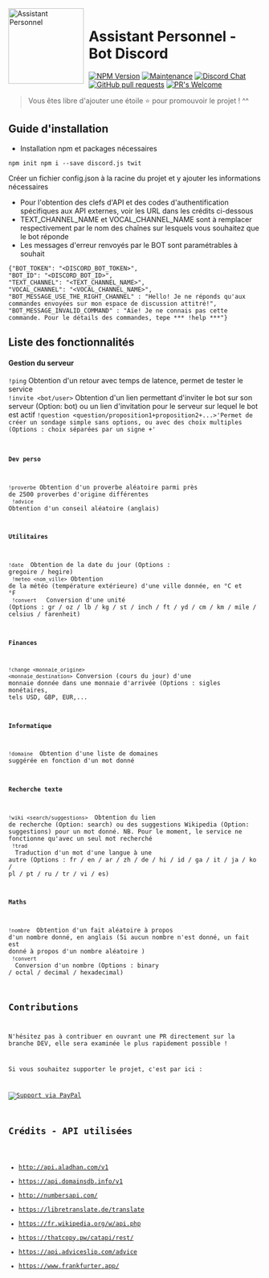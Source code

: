 <img width="150" height="150" align="left" style="float: left; margin: 0 10px 0 0;" alt="Assistant Personnel" src="https://cdn.discordapp.com/app-icons/520534231387078676/b046d7be3da8850247f3babf4657b1e1.png?size=256"> 

# Assistant Personnel - Bot Discord
[![NPM Version](https://img.shields.io/npm/v/npm.svg?style=flat)]()
[![Maintenance](https://img.shields.io/badge/Maintained%3F-yes-green.svg)](https://GitHub.com/Naereen/StrapDown.js/graphs/commit-activity)
[![Discord Chat](https://img.shields.io/discord/308323056592486420.svg)](https://discord.gg/JfAV834G)
[![GitHub pull requests](https://img.shields.io/github/issues-pr/cdnjs/cdnjs.svg?style=flat)]()
[![PR's Welcome](https://img.shields.io/badge/PRs-welcome-brightgreen.svg?style=flat)](http://makeapullrequest.com)

> Vous êtes libre d'ajouter une étoile ⭐ pour promouvoir le projet ! ^^

## Guide d'installation

* Installation npm et packages nécessaires

<code>npm init
npm i --save discord.js twit</code>

Créer un fichier config.json à la racine du projet et y ajouter les informations nécessaires

* Pour l'obtention des clefs d'API et des codes d'authentification spécifiques aux API externes, voir les URL dans les crédits ci-dessous 
* TEXT_CHANNEL_NAME et VOCAL_CHANNEL_NAME sont à remplacer respectivement par le nom des chaînes sur lesquels vous souhaitez que le bot réponde
* Les messages d'erreur renvoyés par le BOT sont paramétrables à souhait

<code>{"BOT_TOKEN": "<DISCORD_BOT_TOKEN>",</code><br>
<code>"BOT_ID": "<DISCORD_BOT_ID>",</code><br>
<code>"TEXT_CHANNEL": "<TEXT_CHANNEL_NAME>",</code><br>
<code>"VOCAL_CHANNEL": "<VOCAL_CHANNEL_NAME>",</code><br>
<code>"BOT_MESSAGE_USE_THE_RIGHT_CHANNEL" : "Hello! Je ne réponds qu'aux commandes envoyées sur mon espace de discussion attitré!",</code><br>
<code>"BOT_MESSAGE_INVALID_COMMAND" : "Aïe! Je ne connais pas cette commande. Pour le détails des commandes, tepe *** !help ***"}</code>

## Liste des fonctionnalités

#### Gestion du serveur
<code>!ping</code> Obtention d'un retour avec temps de latence, permet de tester le service<br/>
<code>!invite <bot/user></code> Obtention d'un lien permettant d'inviter le bot sur son serveur (Option: bot) ou un lien d'invitation pour le serveur sur lequel le bot est actif
<code>!question <question/proposition1+proposition2+...>'Permet de créer un sondage simple sans options, ou avec des choix multiples (Options : choix séparées par un signe +'

#### Dev perso
<code>!proverbe</code> Obtention d'un proverbe aléatoire parmi près de 2500 proverbes d'origine différentes<br/>
<code>!advice</code> Obtention d'un conseil aléatoire (anglais)

#### Utilitaires
<code>!date <format></code> Obtention de la date du jour (Options : gregoire / hegire)<br/>
<code>!meteo <nom_ville></code> Obtention de la météo (température extérieure) d'une ville donnée, en °C et °F<br/>
<code>!convert <nombre> <origine></code> Conversion d'une unité (Options : gr / oz / lb / kg / st / inch / ft / yd / cm / km / mile / celsius / farenheit)

#### Finances
<code>!change <monnaie_origine> <monnaie_destination></code> Conversion (cours du jour) d'une monnaie donnée dans une monnaie d'arrivée (Options : sigles monétaires, tels USD, GBP, EUR,...

#### Informatique
<code>!domaine <mot></code> Obtention d'une liste de domaines suggérée en fonction d'un mot donné<br/>

#### Recherche texte
<code>!wiki <search/suggestions> <mot></code> Obtention du lien de recherche (Option: search) ou des suggestions Wikipedia (Option: suggestions) pour un mot donné. NB. Pour le moment, le service ne fonctionne qu'avec un seul mot recherché<br/>
<code>!trad <mot> <origine> <destination></code> Traduction d'un mot d'une langue à une autre (Options : fr / en / ar / zh / de / hi / id / ga / it / ja / ko / pl / pt / ru / tr / vi / es)

#### Maths
<code>!nombre <nombre></code> Obtention d'un fait aléatoire à propos d'un nombre donné, en anglais (Si aucun nombre n'est donné, un fait est donné à propos d'un nombre aléatoire )<br/>
<code>!convert <nombre> <origine> <destination></code> Conversion d'un nombre (Options : binary / octal / decimal / hexadecimal)

## Contributions

N'hésitez pas à contribuer en ouvrant une PR directement sur la branche DEV, elle sera examinée le plus rapidement possible !

Si vous souhaitez supporter le projet, c'est par ici : <br/>

[![Support via PayPal](https://cdn.rawgit.com/twolfson/paypal-github-button/1.0.0/dist/button.svg)](https://paypal.me/sofiyanifren?locale.x=fr_FR)
  
## Crédits - API utilisées

* http://api.aladhan.com/v1
* https://api.domainsdb.info/v1
* http://numbersapi.com/
* https://libretranslate.de/translate
* https://fr.wikipedia.org/w/api.php
* https://thatcopy.pw/catapi/rest/
* https://api.adviceslip.com/advice
* https://www.frankfurter.app/
